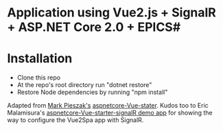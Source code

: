 # Application using Vue2.js + SignalR + ASP.NET Core 2.0 + EPICS#

# Installation
 - Clone this repo
 - At the repo's root directory run "dotnet restore"
 - Restore Node dependencies by running "npm install"




Adapted from [Mark Pieszak's](https://github.com/MarkPieszak) [aspnetcore-Vue-stater](https://github.com/MarkPieszak/aspnetcore-Vue-starter).
Kudos too to Eric Malamisura's [aspnetcore-Vue-starter-signalR demo app](https://github.com/elucidsoft/aspnetcore-Vue-starter-signalR) for showing the way to configure the Vue2Spa app with SignalR.
